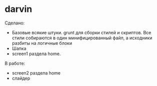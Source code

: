 darvin
======

Сделано:
- Базовые всякие штуки. grunt для сборки стилей и скриптов. Все стили собираются в один минифицированный файл, а исходники разбиты на логичные блоки
- Шапка
- screen1 раздела home.

В работе:
- screen2 раздела home
- слайдер

